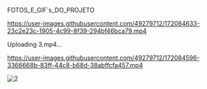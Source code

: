 FOTOS_E_GIF´s_DO_PROJETO



https://user-images.githubusercontent.com/49279712/172084633-23c2e23c-1905-4c99-8f39-294bf46bca79.mp4


Uploading 3.mp4…




https://user-images.githubusercontent.com/49279712/172084596-3366668b-83ff-44c8-b68d-38abffcfa457.mp4

![2](https://user-images.githubusercontent.com/49279712/172084602-545a9e32-9efa-4c9e-8215-3e8fb74c0130.jpeg)
